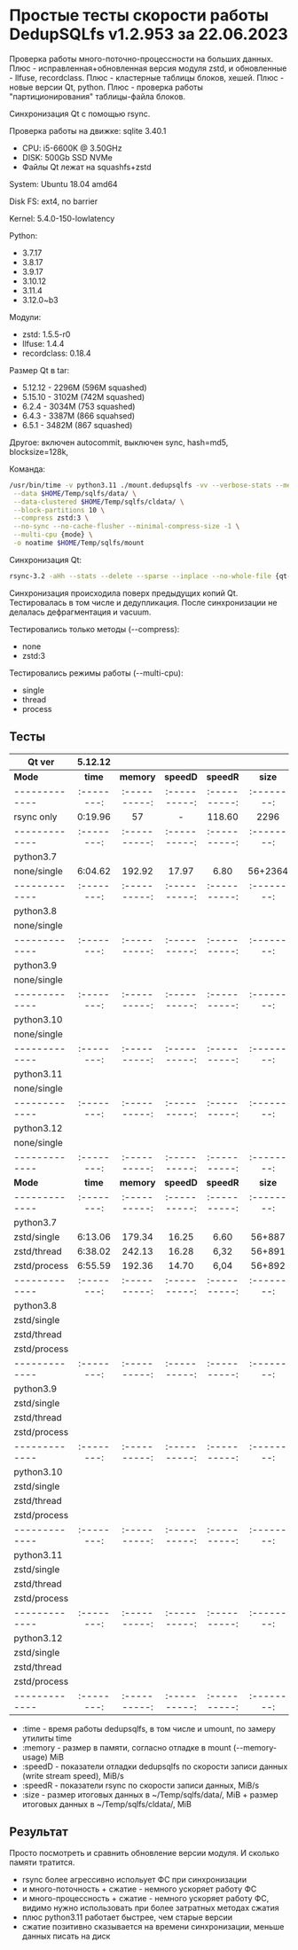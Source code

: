 # Простые тесты скорости работы DedupSQLfs v1.2.953 за 22.06.2023

Проверка работы много-поточно-процессности на больших данных.
Плюс - исправленная+обновленная версия модуля zstd, и обновленные - llfuse, recordclass.
Плюс - кластерные таблицы блоков, хешей.
Плюс - новые версии Qt, python.
Плюс - проверка работы "партиционирования" таблицы-файла блоков.

Cинхронизация Qt с помощью rsync.

Проверка работы на движке: sqlite 3.40.1

- CPU: i5-6600K @ 3.50GHz
- DISK: 500Gb SSD NVMe
- Файлы Qt лежат на squashfs+zstd

System: Ubuntu 18.04 amd64

Disk FS: ext4, no barrier

Kernel: 5.4.0-150-lowlatency

Python:
- 3.7.17
- 3.8.17
- 3.9.17
- 3.10.12
- 3.11.4
- 3.12.0~b3

Модули:
- zstd: 1.5.5-r0
- llfuse: 1.4.4
- recordclass: 0.18.4

Размер Qt в tar:

* 5.12.12 - 2296M (596M squashed)
* 5.15.10 - 3102M (742M squashed)
* 6.2.4 - 3034M (753 squashed)
* 6.4.3 - 3387M (866 squahsed)
* 6.5.1 - 3482M (867 squashed)

Другое: включен autocommit, выключен sync, hash=md5, blocksize=128k, 

Команда:
```sh
/usr/bin/time -v python3.11 ./mount.dedupsqlfs -vv --verbose-stats --memory-usage \
 --data $HOME/Temp/sqlfs/data/ \
 --data-clustered $HOME/Temp/sqlfs/cldata/ \
 --block-partitions 10 \
 --compress zstd:3 \
 --no-sync --no-cache-flusher --minimal-compress-size -1 \
 --multi-cpu {mode} \
 -o noatime $HOME/Temp/sqlfs/mount
```

Синхронизация Qt:
```sh
rsync-3.2 -aHh --stats --delete --sparse --inplace --no-whole-file {qt-dir}/ $HOME/Temp/sqlfs/mount/Qt/ && sudo umount $HOME/Temp/sqlfs/mount
```

Синхронизация происходила поверх предыдущих копий Qt.
Тестировалась в том числе и дедупликация.
После синхронизации не делалась дефрагментация и vacuum.

Тестировались только методы (--compress):

* none
* zstd:3

Тестировались режимы работы (--multi-cpu):

* single
* thread
* process

## Тесты

| Qt ver      | 5.12.12                                                ||||| 5.15.10                                                ||||| 6.2.4                                                  ||||| 6.4.3                                                  ||||| 6.5.1                                                   |||||
|-------------|:--------:|:----------:|:----------:|:----------:|:--------:|:--------:|:----------:|:----------:|:----------:|:--------:|:--------:|:----------:|:----------:|:----------:|:--------:|:--------:|:----------:|:----------:|:----------:|:--------:|:--------:|:----------:|:----------:|:----------:|:---------:|
| **Mode**    | **time** | **memory** | **speedD** | **speedR** | **size** | **time** | **memory** | **speedD** | **speedR** | **size** | **time** | **memory** | **speedD** | **speedR** | **size** | **time** | **memory** | **speedD** | **speedR** | **size** | **time** | **memory** | **speedD** | **speedR** |  **size** |
|-------------|:--------:|:----------:|:----------:|:----------:|:--------:|:--------:|:----------:|:----------:|:----------:|:--------:|:--------:|:----------:|:----------:|:----------:|:--------:|:--------:|:----------:|:----------:|:----------:|:--------:|:--------:|:----------:|:----------:|:----------:|:---------:|
| rsync only  | 0:19.96  | 57         | -          | 118.60     | 2296     | 0:34.79  | 48         | -          | 54,25      | 3102     | 0:37.87  | 63         | -          | 40,30      | 3034     | 0:42.90  | 57         | -          | 45,98      | 3387     | 0:39.72  | 62         | -          | 39,25      | 3482      |
|-------------|:--------:|:----------:|:----------:|:----------:|:--------:|:--------:|:----------:|:----------:|:----------:|:--------:|:--------:|:----------:|:----------:|:----------:|:--------:|:--------:|:----------:|:----------:|:----------:|:--------:|:--------:|:----------:|:----------:|:----------:|:---------:|
| python3.7   |          |            |            |            |          |          |            |            |            |          |          |            |            |            |          |          |            |            |            |          |          |            |            |            |           |
| none/single | 6:04.62  | 192.92     | 17.97      | 6.80       | 56+2364  | 6:15.96  | 284.56     | 24.73      | 5.82       | 75+4556  | 5:55.19  | 295.86     | 24.37      | 4.45       | 85+6375  | 6:52.05  | 329.77     | 24.22      | 4.97       | 94+8900  | 6:13.02  | 313.67     | 25.99      | 4.36       | 100+11100 |
|-------------|:--------:|:----------:|:----------:|:----------:|:--------:|:--------:|:----------:|:----------:|:----------:|:--------:|:--------:|:----------:|:----------:|:----------:|:--------:|:--------:|:----------:|:----------:|:----------:|:--------:|:--------:|:----------:|:----------:|:----------:|:---------:|
| python3.8   |          |            |            |            |          |          |            |            |            |          |          |            |            |            |          |          |            |            |            |          |          |            |            |            |           |
| none/single |          |            |            |            |          |          |            |            |            |          |          |            |            |            |          |          |            |            |            |          |          |            |            |            |           |
|-------------|:--------:|:----------:|:----------:|:----------:|:--------:|:--------:|:----------:|:----------:|:----------:|:--------:|:--------:|:----------:|:----------:|:----------:|:--------:|:--------:|:----------:|:----------:|:----------:|:--------:|:--------:|:----------:|:----------:|:----------:|:---------:|
| python3.9   |          |            |            |            |          |          |            |            |            |          |          |            |            |            |          |          |            |            |            |          |          |            |            |            |           |
| none/single |          |            |            |            |          |          |            |            |            |          |          |            |            |            |          |          |            |            |            |          |          |            |            |            |           |
|-------------|:--------:|:----------:|:----------:|:----------:|:--------:|:--------:|:----------:|:----------:|:----------:|:--------:|:--------:|:----------:|:----------:|:----------:|:--------:|:--------:|:----------:|:----------:|:----------:|:--------:|:--------:|:----------:|:----------:|:----------:|:---------:|
| python3.10  |          |            |            |            |          |          |            |            |            |          |          |            |            |            |          |          |            |            |            |          |          |            |            |            |           |
| none/single |          |            |            |            |          |          |            |            |            |          |          |            |            |            |          |          |            |            |            |          |          |            |            |            |           |
|-------------|:--------:|:----------:|:----------:|:----------:|:--------:|:--------:|:----------:|:----------:|:----------:|:--------:|:--------:|:----------:|:----------:|:----------:|:--------:|:--------:|:----------:|:----------:|:----------:|:--------:|:--------:|:----------:|:----------:|:----------:|:---------:|
| python3.11  |          |            |            |            |          |          |            |            |            |          |          |            |            |            |          |          |            |            |            |          |          |            |            |            |           |
| none/single |          |            |            |            |          |          |            |            |            |          |          |            |            |            |          |          |            |            |            |          |          |            |            |            |           |
|-------------|:--------:|:----------:|:----------:|:----------:|:--------:|:--------:|:----------:|:----------:|:----------:|:--------:|:--------:|:----------:|:----------:|:----------:|:--------:|:--------:|:----------:|:----------:|:----------:|:--------:|:--------:|:----------:|:----------:|:----------:|:---------:|
| python3.12  |          |            |            |            |          |          |            |            |            |          |          |            |            |            |          |          |            |            |            |          |          |            |            |            |           |
| none/single |          |            |            |            |          |          |            |            |            |          |          |            |            |            |          |          |            |            |            |          |          |            |            |            |           |
|-------------|:--------:|:----------:|:----------:|:----------:|:--------:|:--------:|:----------:|:----------:|:----------:|:--------:|:--------:|:----------:|:----------:|:----------:|:--------:|:--------:|:----------:|:----------:|:----------:|:--------:|:--------:|:----------:|:----------:|:----------:|:---------:|
| **Mode**    | **time** | **memory** | **speedD** | **speedR** | **size** | **time** | **memory** | **speedD** | **speedR** | **size** | **time** | **memory** | **speedD** | **speedR** | **size** | **time** | **memory** | **speedD** | **speedR** | **size** | **time** | **memory** | **speedD** | **speedR** |  **size** |
|-------------|:--------:|:----------:|:----------:|:----------:|:--------:|:--------:|:----------:|:----------:|:----------:|:--------:|:--------:|:----------:|:----------:|:----------:|:--------:|:--------:|:----------:|:----------:|:----------:|:--------:|:--------:|:----------:|:----------:|:----------:|:---------:|
| python3.7   |          |            |            |            |          |          |            |            |            |          |          |            |            |            |          |          |            |            |            |          |          |            |            |            |           |
| zstd/single | 6:13.06  | 179.34     | 16.25      | 6.60       | 56+887   | 7:47.26  | 258.31     | 20.61      | 4.68       | 75+1551  | 6:12.97  | 277.80     | 25.05      | 4.23       | 85+2086  | 6:52.69  | 330.03     | 24.99      | 4.90       | 94+2843  | 6:36.94  | 312.96     | 23.48      | 4.07       | 100+3463  |
| zstd/thread | 6:38.02  | 242.13     | 16.28      | 6,32       | 56+891   | 6:42.33  | 322.78     | 23.20      | 5,44       | 75+1558  | 6:15.32  | 336.16     | 23.35      | 4,22       | 85+2095  | 6:55.77  | 365.74     | 22.73      | 4,86       | 94+2835  | 6:44.41  | 375.98     | 23.34      | 4,00       | 100+3461  |
| zstd/process| 6:55.59  | 192.36     | 14.70      | 6,04       | 56+892   | 6:55.42  | 283.42     | 20.51      | 5,28       | 75+1556  | 5:51.02  | 289        | 23.10      | 4,43       | 85+2092  | 8:05.54  | 256.05     | 19.71      | 4,16       | 94+2834  | 7:04.70  | 301.29     | 22.83      | 3,78       | 100+3461  |
|-------------|:--------:|:----------:|:----------:|:----------:|:--------:|:--------:|:----------:|:----------:|:----------:|:--------:|:--------:|:----------:|:----------:|:----------:|:--------:|:--------:|:----------:|:----------:|:----------:|:--------:|:--------:|:----------:|:----------:|:----------:|:---------:|
| python3.8   |          |            |            |            |          |          |            |            |            |          |          |            |            |            |          |          |            |            |            |          |          |            |            |            |           |
| zstd/single |          |            |            |            |          |          |            |            |            |          |          |            |            |            |          |          |            |            |            |          |          |            |            |            |           |
| zstd/thread |          |            |            |            |          |          |            |            |            |          |          |            |            |            |          |          |            |            |            |          |          |            |            |            |           |
| zstd/process|          |            |            |            |          |          |            |            |            |          |          |            |            |            |          |          |            |            |            |          |          |            |            |            |           |
|-------------|:--------:|:----------:|:----------:|:----------:|:--------:|:--------:|:----------:|:----------:|:----------:|:--------:|:--------:|:----------:|:----------:|:----------:|:--------:|:--------:|:----------:|:----------:|:----------:|:--------:|:--------:|:----------:|:----------:|:----------:|:---------:|
| python3.9   |          |            |            |            |          |          |            |            |            |          |          |            |            |            |          |          |            |            |            |          |          |            |            |            |           |
| zstd/single |          |            |            |            |          |          |            |            |            |          |          |            |            |            |          |          |            |            |            |          |          |            |            |            |           |
| zstd/thread |          |            |            |            |          |          |            |            |            |          |          |            |            |            |          |          |            |            |            |          |          |            |            |            |           |
| zstd/process|          |            |            |            |          |          |            |            |            |          |          |            |            |            |          |          |            |            |            |          |          |            |            |            |           |
|-------------|:--------:|:----------:|:----------:|:----------:|:--------:|:--------:|:----------:|:----------:|:----------:|:--------:|:--------:|:----------:|:----------:|:----------:|:--------:|:--------:|:----------:|:----------:|:----------:|:--------:|:--------:|:----------:|:----------:|:----------:|:---------:|
| python3.10  |          |            |            |            |          |          |            |            |            |          |          |            |            |            |          |          |            |            |            |          |          |            |            |            |           |
| zstd/single |          |            |            |            |          |          |            |            |            |          |          |            |            |            |          |          |            |            |            |          |          |            |            |            |           |
| zstd/thread |          |            |            |            |          |          |            |            |            |          |          |            |            |            |          |          |            |            |            |          |          |            |            |            |           |
| zstd/process|          |            |            |            |          |          |            |            |            |          |          |            |            |            |          |          |            |            |            |          |          |            |            |            |           |
|-------------|:--------:|:----------:|:----------:|:----------:|:--------:|:--------:|:----------:|:----------:|:----------:|:--------:|:--------:|:----------:|:----------:|:----------:|:--------:|:--------:|:----------:|:----------:|:----------:|:--------:|:--------:|:----------:|:----------:|:----------:|:---------:|
| python3.11  |          |            |            |            |          |          |            |            |            |          |          |            |            |            |          |          |            |            |            |          |          |            |            |            |           |
| zstd/single |          |            |            |            |          |          |            |            |            |          |          |            |            |            |          |          |            |            |            |          |          |            |            |            |           |
| zstd/thread |          |            |            |            |          |          |            |            |            |          |          |            |            |            |          |          |            |            |            |          |          |            |            |            |           |
| zstd/process|          |            |            |            |          |          |            |            |            |          |          |            |            |            |          |          |            |            |            |          |          |            |            |            |           |
|-------------|:--------:|:----------:|:----------:|:----------:|:--------:|:--------:|:----------:|:----------:|:----------:|:--------:|:--------:|:----------:|:----------:|:----------:|:--------:|:--------:|:----------:|:----------:|:----------:|:--------:|:--------:|:----------:|:----------:|:----------:|:---------:|
| python3.12  |          |            |            |            |          |          |            |            |            |          |          |            |            |            |          |          |            |            |            |          |          |            |            |            |           |
| zstd/single |          |            |            |            |          |          |            |            |            |          |          |            |            |            |          |          |            |            |            |          |          |            |            |            |           |
| zstd/thread |          |            |            |            |          |          |            |            |            |          |          |            |            |            |          |          |            |            |            |          |          |            |            |            |           |
| zstd/process|          |            |            |            |          |          |            |            |            |          |          |            |            |            |          |          |            |            |            |          |          |            |            |            |           |
|-------------|:--------:|:----------:|:----------:|:----------:|:--------:|:--------:|:----------:|:----------:|:----------:|:--------:|:--------:|:----------:|:----------:|:----------:|:--------:|:--------:|:----------:|:----------:|:----------:|:--------:|:--------:|:----------:|:----------:|:----------:|:---------:|

* :time   - время работы dedupsqlfs, в том числе и umount, по замеру утилиты time
* :memory - размер в памяти, согласно отладке в mount (--memory-usage) MiB
* :speedD - показатели отладки dedupsqlfs по скорости записи данных (write stream speed), MiB/s
* :speedR - показатели rsync по скорости записи данных, MiB/s
* :size   - размер итоговых данных в ~/Temp/sqlfs/data/, MiB + размер итоговых данных в ~/Temp/sqlfs/cldata/, MiB

## Результат

Просто посмотреть и сравнить обновление версии модуля. И сколько памяти тратится.

- rsync более агрессивно испольует ФС при синхронизации
- и много-поточность + сжатие - немного ускоряет работу ФС
- и много-процессность + сжатие - немного ускоряет работу ФС, видимо нужно использовать при более затратных методах сжатия
- плюс python3.11 работает быстрее, чем старые версии
- сжатие позитивно сказывается на времени синхронизации, меньше данных писать на диск

